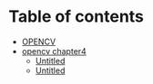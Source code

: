 # Table of contents

* [OPENCV](README.md)
* [opencv chapter4](opencv-chapter4/README.md)
  * [Untitled](opencv-chapter4/untitled-1.md)
  * [Untitled](opencv-chapter4/untitled.md)

